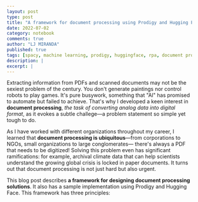```yaml
---
layout: post
type: post
title: "A framework for document processing using Prodigy and Hugging Face"
date: 2022-07-02
category: notebook
comments: true
author: "LJ MIRANDA"
published: true
tags: [spacy, machine learning, prodigy, huggingface, rpa, document processing]
description: |
excerpt: |
---
```


<span class="firstcharacter">E</span>xtracting information from PDFs and
scanned documents may not be the sexiest problem of the century. You don't
generate paintings nor control robots to play games. It's pure busywork,
something that "AI" has promised to automate but failed to achieve. That's why
I developed a keen interest in **document processing**, *the task of converting
analog data into digital format*, as it evokes a subtle challege&mdash;a
problem statement so simple yet tough to do.

As I have worked with different organizations throughout my career, I learned
that **document processing is ubiquitous**&mdash;from corporations to NGOs, small
organizations to large conglomerates&mdash; there's always a PDF that needs to
be digitized! Solving this problem even has significant ramifications: for
example, archival climate data that can help scientists understand the growing
global crisis is locked in paper documents. It turns out that document
processing is not just hard but also urgent. 

This blog post describes **a framework for designing document processing
solutions**. It also has a sample implementation using Prodigy and Hugging
Face. This framework has three principles:

